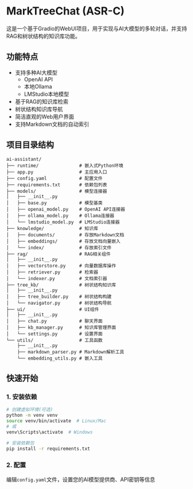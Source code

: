 # MarkTreeChat (ASR-C)

这是一个基于Gradio的WebUI项目，用于实现与AI大模型的多轮对话，并支持RAG和树状结构的知识库功能。

## 功能特点

- 支持多种AI大模型
  - OpenAI API
  - 本地Ollama
  - LMStudio本地模型
- 基于RAG的知识库检索
- 树状结构知识库导航
- 简洁直观的Web用户界面
- 支持Markdown文档的自动索引

## 项目目录结构

```text
ai-assistant/
├── runtime/               # 嵌入式Python环境
├── app.py                 # 主应用入口
├── config.yaml            # 配置文件
├── requirements.txt       # 依赖包列表
├── models/                # 模型连接器
│   ├── __init__.py
│   ├── base.py            # 模型基类
│   ├── openai_model.py    # OpenAI API连接器
│   ├── ollama_model.py    # Ollama连接器
│   └── lmstudio_model.py  # LMStudio连接器
├── knowledge/             # 知识库
│   ├── documents/         # 存放Markdown文档
│   ├── embeddings/        # 存放文档向量嵌入
│   └── index/             # 存放索引文件
├── rag/                   # RAG相关组件
│   ├── __init__.py
│   ├── vectorstore.py     # 向量数据库操作
│   ├── retriever.py       # 检索器
│   └── indexer.py         # 文档索引器
├── tree_kb/               # 树状结构知识库
│   ├── __init__.py
│   ├── tree_builder.py    # 树状结构构建
│   └── navigator.py       # 树状结构导航
├── ui/                    # UI组件
│   ├── __init__.py
│   ├── chat.py            # 聊天界面
│   ├── kb_manager.py      # 知识库管理界面
│   └── settings.py        # 设置界面
└── utils/                 # 工具函数
    ├── __init__.py
    ├── markdown_parser.py # Markdown解析工具
    └── embedding_utils.py # 嵌入工具
```

## 快速开始

### 1. 安装依赖

```bash
# 创建虚拟环境(可选)
python -m venv venv
source venv/bin/activate  # Linux/Mac
# 或
venv\Scripts\activate  # Windows

# 安装依赖包
pip install -r requirements.txt
```

### 2. 配置

编辑`config.yaml`文件，设置您的AI模型提供商、API密钥等信息
